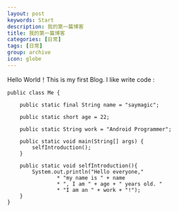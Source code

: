 ```yaml
---
layout: post
keywords: Start
description: 我的第一篇博客
title: 我的第一篇博客
categories: [日常]
tags: [日常]
group: archive
icon: globe
---
```


Hello World！This is my first Blog. I like write code :

    public class Me {

        public static final String name = "saymagic";
        
        public static short age = 22;
        
        public static String work = "Android Programmer";
                
        public static void main(String[] args) {
            selfIntroduction();
        }
        
        public static void selfIntroduction(){
            System.out.println("Hello everyone,"
                    * "my name is " + name
                    * ", I am " + age + " years old. "
                    * "I am an " + work + "!");
        }
    }
